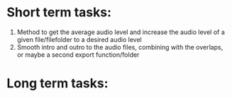 # Short term tasks:
1. Method to get the average audio level and increase the audio level of a given file/filefolder to a desired audio level 
2. Smooth intro and outro to the audio files, combining with the overlaps, or maybe a second export function/folder

# Long term tasks: